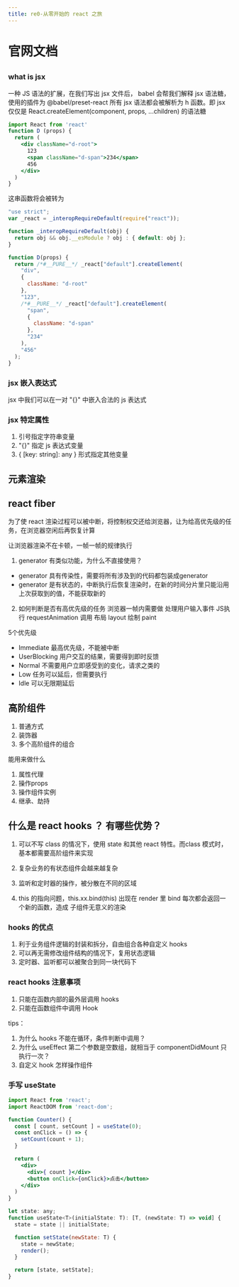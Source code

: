 ```yaml
---
title: re0-从零开始的 react 之旅
---
```


# 官网文档
##
### what is jsx
一种 JS 语法的扩展，在我们写出 jsx 文件后， babel 会帮我们解释 jsx 语法糖，使用的插件为 @babel/preset-react 所有 jsx 语法都会被解析为 h 函数。即 jsx 仅仅是 React.createElement(component, props, ...children) 的语法糖
```jsx
import React from 'react'
function D (props) {
  return (
    <div className="d-root">
      123
      <span className="d-span">234</span>
      456
    </div>
  )
}
```
这串函数将会被转为
```js
"use strict";
var _react = _interopRequireDefault(require("react"));

function _interopRequireDefault(obj) {
  return obj && obj.__esModule ? obj : { default: obj };
}

function D(props) {
  return /*#__PURE__*/ _react["default"].createElement(
    "div",
    {
      className: "d-root"
    },
    "123",
    /*#__PURE__*/ _react["default"].createElement(
      "span",
      {
        className: "d-span"
      },
      "234"
    ),
    "456"
  );
}
```
### jsx 嵌入表达式
jsx 中我们可以在一对 "{}" 中嵌入合法的 js 表达式

### jsx 特定属性
1. 引号指定字符串变量
2. "{}" 指定 js 表达式变量
3. { [key: string]: any } 形式指定其他变量

## 元素渲染

## react fiber
   为了使 react 渲染过程可以被中断，将控制权交还给浏览器，让为给高优先级的任务，在浏览器空闲后再恢复计算

   让浏览器渲染不在卡顿，一帧一帧的规律执行

1. generator 有类似功能，为什么不直接使用？
* generator 具有传染性，需要将所有涉及到的代码都包装成generator
* generator 是有状态的，中断执行后恢复渲染时，在新的时间分片里只能沿用上次获取到的值，不能获取新的

2. 如何判断是否有高优先级的任务
浏览器一帧内需要做
处理用户输入事件
JS执行
requestAnimation 调用
布局 layout
绘制 paint

5个优先级
* Immediate 最高优先级，不能被中断
* UserBlocking 用户交互的结果，需要得到即时反馈
* Normal 不需要用户立即感受到的变化，请求之类的
* Low 任务可以延后，但需要执行
* Idle 可以无限期延后

## 高阶组件
1. 普通方式
2. 装饰器
3. 多个高阶组件的组合

能用来做什么
1. 属性代理
  1. 操作props
  2. 操作组件实例
2. 继承、劫持

## 什么是 react hooks ？ 有哪些优势？
1. 可以不写 class 的情况下，使用 state 和其他 react 特性。而class 模式时，基本都需要高阶组件来实现

2. 复杂业务的有状态组件会越来越复杂

3. 监听和定时器的操作，被分散在不同的区域

4. this 的指向问题，this.xx.bind(this) 出现在 render 里 bind 每次都会返回一个新的函数，造成 子组件无意义的渲染

### hooks 的优点
1. 利于业务组件逻辑的封装和拆分，自由组合各种自定义 hooks
2. 可以再无需修改组件结构的情况下，复用状态逻辑
3. 定时器、监听都可以被聚合到同一块代码下

### react hooks 注意事项
1. 只能在函数内部的最外层调用 hooks
2. 只能在函数组件中调用 Hook

tips：
1. 为什么 hooks 不能在循环，条件判断中调用？
2. 为什么 useEffect 第二个参数是空数组，就相当于 componentDidMount 只执行一次？
3. 自定义 hook 怎样操作组件

### 手写 useState
```jsx
import React from 'react';
import ReactDOM from 'react-dom';

function Counter() {
  const [ count, setCount ] = useState(0);
  const onClick = () => {
    setCount(count + 1);
  }

  return (
    <div>
      <div>{ count }</div>
      <button onClick={onClick}>点击</button>
    </div>
  )
}

let state: any;
function useState<T>(initialState: T): [T, (newState: T) => void] {
  state = state || initialState;

  function setState(newState: T) {
    state = newState;
    render();
  }

  return [state, setState];
}
```
